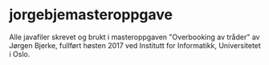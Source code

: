 # jorgebjemasteroppgave

Alle javafiler skrevet og brukt i masteroppgaven "Overbooking av tråder" av Jørgen Bjerke, fullført høsten 2017 ved Institutt for Informatikk, Universitetet i Oslo.
